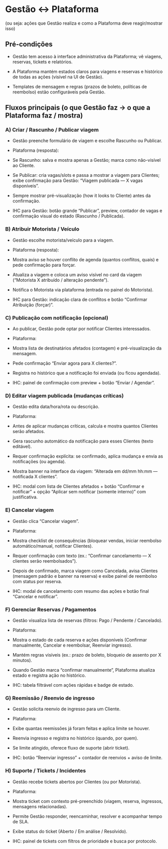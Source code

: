 # Gestão ↔ Plataforma

(ou seja: ações que Gestão realiza e como a Plataforma deve reagir/mostrar isso)

## Pré-condições

- Gestão tem acesso à interface administrativa da Plataforma; vê viagens, reservas, tickets e relatórios.  
      
    
- A Plataforma mantém estados claros para viagens e reservas e histórico de todas as ações (visível na UI de Gestão).  
      
    
- Templates de mensagem e regras (prazos de boleto, políticas de reembolso) estão configuráveis pela Gestão.  
      
    

## Fluxos principais (o que Gestão faz → o que a Plataforma faz / mostra)

### A) Criar / Rascunho / Publicar viagem

- Gestão preenche formulário de viagem e escolhe Rascunho ou Publicar.  
      
    
- Plataforma (resposta):  
      
    

- Se Rascunho: salva e mostra apenas a Gestão; marca como não-visível ao Cliente.  
      
    
- Se Publicar: cria vagas/slots e passa a mostrar a viagem para Clientes; exibe confirmação para Gestão: “Viagem publicada — X vagas disponíveis”.  
      
    
- Sempre mostrar pré-visualização (how it looks to Cliente) antes da confirmação.  
      
    

- IHC para Gestão: botão grande “Publicar”, preview, contador de vagas e confirmação visual do estado (Rascunho / Publicada).  
      
    

### B) Atribuir Motorista / Veículo

- Gestão escolhe motorista/veículo para a viagem.  
      
    
- Plataforma (resposta):  
      
    

- Mostra aviso se houver conflito de agenda (quantos conflitos, quais) e pede confirmação para forçar.  
      
    
- Atualiza a viagem e coloca um aviso visível no card da viagem (“Motorista X atribuído / alteração pendente”).  
      
    
- Notifica o Motorista via plataforma (entrada no painel do Motorista).  
      
    

- IHC para Gestão: indicação clara de conflitos e botão “Confirmar Atribuição (forçar)”.  
      
    

### C) Publicação com notificação (opcional)

- Ao publicar, Gestão pode optar por notificar Clientes interessados.  
      
    
- Plataforma:  
      
    

- Mostra lista de destinatários afetados (contagem) e pré-visualização da mensagem.  
      
    
- Pede confirmação “Enviar agora para X clientes?”.  
      
    
- Registra no histórico que a notificação foi enviada (ou ficou agendada).  
      
    

- IHC: painel de confirmação com preview + botão “Enviar / Agendar”.  
      
    

### D) Editar viagem publicada (mudanças críticas)

- Gestão edita data/hora/rota ou descrição.  
      
    
- Plataforma:  
      
    

- Antes de aplicar mudanças críticas, calcula e mostra quantos Clientes serão afetados.  
      
    
- Gera rascunho automático da notificação para esses Clientes (texto editável).  
      
    
- Requer confirmação explícita: se confirmado, aplica mudança e envia as notificações (ou agenda).  
      
    
- Mostra banner na interface da viagem: “Alterada em dd/mm hh:mm — notificada X clientes”.  
      
    

- IHC: modal com lista de Clientes afetados + botão “Confirmar e notificar” + opção “Aplicar sem notificar (somente interno)” com justificativa.  
      
    

### E) Cancelar viagem

- Gestão clica “Cancelar viagem”.  
      
    
- Plataforma:  
      
    

- Mostra checklist de consequências (bloquear vendas, iniciar reembolso automático/manual, notificar Clientes).  
      
    
- Requer confirmação com texto (ex.: “Confirmar cancelamento — X clientes serão reembolsados”).  
      
    
- Depois de confirmado, marca viagem como Cancelada, avisa Clientes (mensagem padrão e banner na reserva) e exibe painel de reembolso com status por reserva.  
      
    

- IHC: modal de cancelamento com resumo das ações e botão final “Cancelar e notificar”.  
      
    

### F) Gerenciar Reservas / Pagamentos

- Gestão visualiza lista de reservas (filtros: Pago / Pendente / Cancelado).  
      
    
- Plataforma:  
      
    

- Mostra o estado de cada reserva e ações disponíveis (Confirmar manualmente, Cancelar e reembolsar, Reenviar ingresso).  
      
    
- Mantém regras visíveis (ex.: prazo de boleto, bloqueio de assento por X minutos).  
      
    
- Quando Gestão marca “confirmar manualmente”, Plataforma atualiza estado e registra ação no histórico.  
      
    

- IHC: tabela filtrável com ações rápidas e badge de estado.  
      
    

### G) Reemissão / Reenvio de ingresso

- Gestão solicita reenvio de ingresso para um Cliente.  
      
    
- Plataforma:  
      
    

- Exibe quantas reemissões já foram feitas e aplica limite se houver.  
      
    
- Reenvia ingresso e registra no histórico (quando, por quem).  
      
    
- Se limite atingido, oferece fluxo de suporte (abrir ticket).  
      
    

- IHC: botão “Reenviar ingresso” + contador de reenvios + aviso de limite.  
      
    

### H) Suporte / Tickets / Incidentes

- Gestão recebe tickets abertos por Clientes (ou por Motorista).  
      
    
- Plataforma:  
      
    

- Mostra ticket com contexto pré-preenchido (viagem, reserva, ingressos, mensagens relacionadas).  
      
    
- Permite Gestão responder, reencaminhar, resolver e acompanhar tempo de SLA.  
      
    
- Exibe status do ticket (Aberto / Em análise / Resolvido).  
      
    

- IHC: painel de tickets com filtros de prioridade e busca por protocolo.  
      
    





